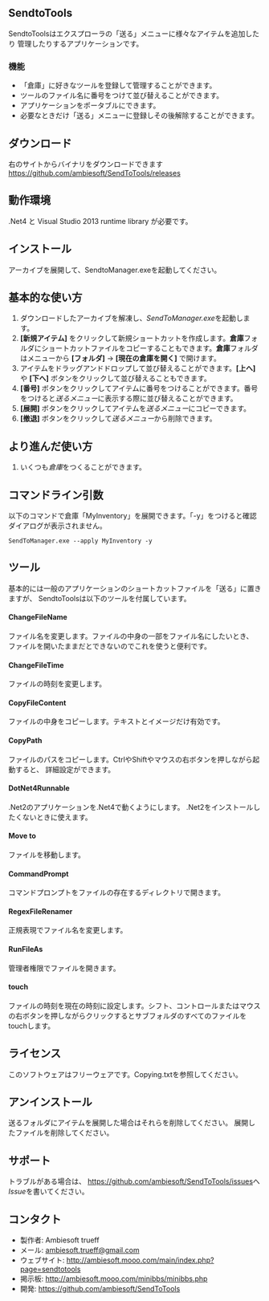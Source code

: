 ## SendtoTools
SendtoToolsはエクスプローラの「送る」メニューに様々なアイテムを追加したり
管理したりするアプリケーションです。

### 機能
* 「倉庫」に好きなツールを登録して管理することができます。
* ツールのファイル名に番号をつけて並び替えることができます。
* アプリケーションをポータブルにできます。
* 必要なときだけ「送る」メニューに登録しその後解除することができます。

## ダウンロード
右のサイトからバイナリをダウンロードできます https://github.com/ambiesoft/SendToTools/releases

## 動作環境
.Net4 と Visual Studio 2013 runtime library が必要です。

## インストール
アーカイブを展開して、SendtoManager.exeを起動してください。

## 基本的な使い方
1. ダウンロードしたアーカイブを解凍し、*SendToManager.exe*を起動します。
2. **[新規アイテム]** をクリックして新規ショートカットを作成します。**倉庫**フォルダにショートカットファイルをコピーすることもできます。**倉庫**フォルダはメニューから **[フォルダ]** -> **[現在の倉庫を開く]** で開けます。
3. アイテムをドラッグアンドドロップして並び替えることができます。**[上へ]** や **[下へ]** ボタンをクリックして並び替えることもできます。
4. **[番号]** ボタンをクリックしてアイテムに番号をつけることができます。番号をつけると*送るメニュー*に表示する際に並び替えることができます。
5. **[展開]** ボタンをクリックしてアイテムを*送るメニュー*にコピーできます。
6. **[撤退]** ボタンをクリックして*送るメニュー*から削除できます。

## より進んだ使い方
1. いくつも*倉庫*をつくることができます。

## コマンドライン引数
以下のコマンドで倉庫「MyInventory」を展開できます。「-y」をつけると確認ダイアログが表示されません。

```SendToManager.exe --apply MyInventory -y```

## ツール
基本的には一般のアプリケーションのショートカットファイルを「送る」に置きますが、
SendtoToolsは以下のツールを付属しています。


#### ChangeFileName
ファイル名を変更します。ファイルの中身の一部をファイル名にしたいとき、
ファイルを開いたままだとできないのでこれを使うと便利です。

#### ChangeFileTime
ファイルの時刻を変更します。

#### CopyFileContent
ファイルの中身をコピーします。テキストとイメージだけ有効です。

#### CopyPath
ファイルのパスをコピーします。CtrlやShiftやマウスの右ボタンを押しながら起動すると、
詳細設定ができます。

#### DotNet4Runnable
.Net2のアプリケーションを.Net4で動くようにします。
.Net2をインストールしたくないときに使えます。

#### Move to
ファイルを移動します。

#### CommandPrompt
コマンドプロンプトをファイルの存在するディレクトリで開きます。

#### RegexFileRenamer
正規表現でファイル名を変更します。

#### RunFileAs
管理者権限でファイルを開きます。


#### touch
ファイルの時刻を現在の時刻に設定します。シフト、コントロールまたはマウスの右ボタンを押しながらクリックするとサブフォルダのすべてのファイルをtouchします。


## ライセンス
このソフトウェアはフリーウェアです。Copying.txtを参照してください。





## アンインストール
送るフォルダにアイテムを展開した場合はそれらを削除してください。
展開したファイルを削除してください。

## サポート
トラブルがある場合は、 <https://github.com/ambiesoft/SendToTools/issues>へ*Issue*を書いてください。

## コンタクト
- 製作者: Ambiesoft trueff
- メール: <ambiesoft.trueff@gmail.com>
- ウェブサイト: <http://ambiesoft.mooo.com/main/index.php?page=sendtotools>
- 掲示板: <http://ambiesoft.mooo.com/minibbs/minibbs.php>
- 開発: <https://github.com/ambiesoft/SendToTools>

